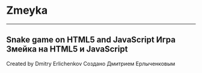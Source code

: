 # Zmeyka
------------------------------------
Snake game on HTML5 and JavaScript
Игра Змейка на HTML5 и JavaScript
------------------------------------
Created by Dmitry Erlichenkov
Создано Дмитрием Ерлыченковым
